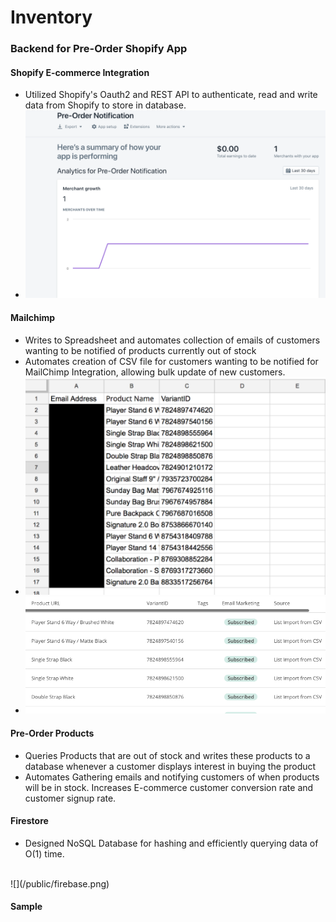 
#  Inventory

### Backend for Pre-Order Shopify App

#### Shopify E-commerce Integration

- Utilized Shopify's Oauth2 and REST API to authenticate, read and write data from Shopify to store in database.
- ![](/public/shopify.png)

#### Mailchimp

- Writes to Spreadsheet and automates collection of emails of customers wanting to be notified of products currently out of stock
- Automates creation of CSV file for customers wanting to be notified for MailChimp Integration, allowing bulk update of new customers.
- ![](/public/sheets.png)
- ![](/public/chimp.png)


#### Pre-Order Products

- Queries Products that are out of stock and writes these products to a database whenever a customer displays interest in buying the product
- Automates Gathering emails and notifying customers of when products will be in stock. Increases E-commerce customer conversion rate and customer signup rate.

#### Firestore

- Designed NoSQL Database for hashing and efficiently querying data of O(1) time.
<br />
![](/public/firebase.png)

#### Sample

